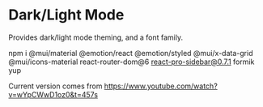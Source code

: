 # Dark/Light Mode

Provides dark/light mode theming, and a font family.

npm i @mui/material @emotion/react @emotion/styled @mui/x-data-grid @mui/icons-material react-router-dom@6 react-pro-sidebar@0.7.1 formik yup 

Current version comes from https://www.youtube.com/watch?v=wYpCWwD1oz0&t=457s
